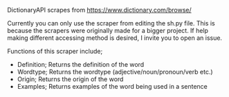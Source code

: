 DictionaryAPI scrapes from https://www.dictionary.com/browse/

Currently you can only use the scraper from editing the sh.py file. This is because the scrapers were originally made for a bigger project.
If help making different accessing method is desired, I invite you to open an issue.

Functions of this scraper include;
- Definition; Returns the definition of the word
- Wordtype; Returns the wordtype (adjective/noun/pronoun/verb etc.)
- Origin; Returns the origin of the word
- Examples; Returns examples of the word being used in a sentence
